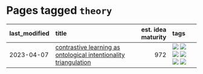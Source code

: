# Pages tagged `theory`

|last_modified|title|est. idea maturity|tags
|:---|:---|---:|:---|
|2023-04-07|[contrastive learning as ontological intentionality triangulation](../contrastive_learning_as_ontological_intentionality_triangulation.md)|972|[![](https://img.shields.io/badge/tag-meta-a68128)](../tags/meta.md) [![](https://img.shields.io/badge/tag-philosophy-82d6e)](../tags/philosophy.md) [![](https://img.shields.io/badge/tag-semiotics-b4243e)](../tags/semiotics.md) [![](https://img.shields.io/badge/tag-synesthesia-b7fb0)](../tags/synesthesia.md) [![](https://img.shields.io/badge/tag-theory-b25b5)](../tags/theory.md) [![](https://img.shields.io/badge/tag-wip-d5ffe)](../tags/wip.md)|